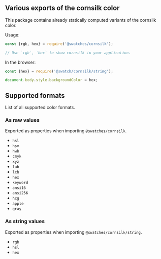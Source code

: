 ## Various exports of the cornsilk color

This package contains already statically computed variants of the cornsilk color.

Usage:
```js
const {rgb, hex} = require('@swatches/cornsilk');

// Use `rgb`, `hex` to show cornsilk in your application.
```

In the browser:
```js
const {hex} = require('@swatch/cornsilk/string');

document.body.style.backgroundColor = hex;
```

## Supported formats


List of all supported color formats.

### As raw values

Exported as properties when importing `@swatches/cornsilk`.

- `hsl`
- `hsv`
- `hwb`
- `cmyk`
- `xyz`
- `lab`
- `lch`
- `hex`
- `keyword`
- `ansi16`
- `ansi256`
- `hcg`
- `apple`
- `gray`

### As string values

Exported as properties when importing `@swatches/cornsilk/string`.

- `rgb`
- `hsl`
- `hex`

